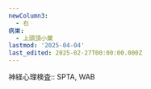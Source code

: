 ```yaml
---
newColumn3:
  - 右
病巣:
  - 上頭頂小葉
lastmod: '2025-04-04'
last_edited: 2025-02-27T00:00:00.000Z
---
```


神経心理検査:: SPTA, WAB
